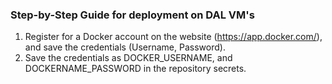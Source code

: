 ### Step-by-Step Guide for deployment on DAL VM's

1. Register for a Docker account on the website (https://app.docker.com/), and save the credentials (Username, Password).
2. Save the credentials as DOCKER_USERNAME, and DOCKERNAME_PASSWORD in the repository secrets.
